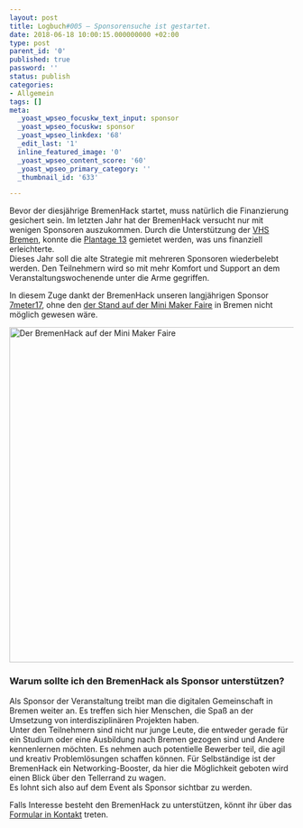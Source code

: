 ```yaml
---
layout: post
title: Logbuch#005 – Sponsorensuche ist gestartet.
date: 2018-06-18 10:00:15.000000000 +02:00
type: post
parent_id: '0'
published: true
password: ''
status: publish
categories:
- Allgemein
tags: []
meta:
  _yoast_wpseo_focuskw_text_input: sponsor
  _yoast_wpseo_focuskw: sponsor
  _yoast_wpseo_linkdex: '68'
  _edit_last: '1'
  inline_featured_image: '0'
  _yoast_wpseo_content_score: '60'
  _yoast_wpseo_primary_category: ''
  _thumbnail_id: '633'

---
```

<p>
				Bevor der diesjährige BremenHack startet, muss natürlich die Finanzierung gesichert sein. Im letzten Jahr hat der BremenHack versucht nur mit wenigen Sponsoren auszukommen. Durch die Unterstützung der <a href="https://www.vhs-bremen.de/Live/Home.vhs">VHS Bremen</a>, konnte die <a href="http://www.plantage13.de/">Plantage 13</a> gemietet werden, was uns finanziell erleichterte.<br />
Dieses Jahr soll die alte Strategie mit mehreren Sponsoren wiederbelebt werden. Den Teilnehmern wird so mit mehr Komfort und Support an dem Veranstaltungswochenende unter die Arme gegriffen.</p>
<p>In diesem Zuge dankt der BremenHack unseren langjährigen Sponsor <a href="https://7meter17.de/">7meter17</a>, ohne den <a href="https://harenberg-maker.de/impressionen-1-thalia-mini-maker-faire-bremen/">der Stand auf der Mini Maker Faire</a> in Bremen nicht möglich gewesen wäre.</p>
<p><img class="alignnone wp-image-627 size-full" src="{{ site.baseurl }}/assets/bremenhack-thalia.jpg" alt="Der BremenHack auf der Mini Maker Faire" width="960" height="594" /></p>
<h3>Warum sollte ich den BremenHack als Sponsor unterstützen?</h3>
<p>Als Sponsor der Veranstaltung treibt man die digitalen Gemeinschaft in Bremen weiter an. Es treffen sich hier Menschen, die Spaß an der Umsetzung von interdisziplinären Projekten haben.<br />
Unter den Teilnehmern sind nicht nur junge Leute, die entweder gerade für ein Studium oder eine Ausbildung nach Bremen gezogen sind und Andere kennenlernen möchten. Es nehmen auch potentielle Bewerber teil, die agil und kreativ Problemlösungen schaffen können. Für Selbständige ist der BremenHack ein Networking-Booster, da hier die Möglichkeit geboten wird einen Blick über den Tellerrand zu wagen.<br />
Es lohnt sich also auf dem Event als Sponsor sichtbar zu werden.</p>
<p>Falls Interesse besteht den BremenHack zu unterstützen, könnt ihr über das <a href="https://bremenhack.de/kontakt/">Formular in Kontakt</a> treten.		</p>
